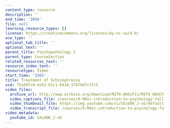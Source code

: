 ```yaml
---
content_type: resource
description: ''
end_time: '3058'
file: null
learning_resource_types: []
license: https://creativecommons.org/licenses/by-nc-sa/4.0/
ocw_type: ''
optional_tab_title: ''
optional_text: ''
parent_title: Psychopathology I
parent_type: CourseSection
related_resources_text: ''
resource_index_text: ''
resourcetype: Video
start_time: '2565'
title: Treatment of Schizophrenia
uid: 75a20fc8-ee52-b1c1-0418-1f474d7c1fc5
video_files:
  archive_url: http://www.archive.org/download/MIT9.00SCF11/MIT9_00SCF11_lec20_300k.mp4
  video_captions_file: /courses/9-00sc-introduction-to-psychology-fall-2011/44449cb190f65c4288686c02bbfbe1f1_SXzdOK_J-xE.vtt
  video_thumbnail_file: https://img.youtube.com/vi/SXzdOK_J-xE/default.jpg
  video_transcript_file: /courses/9-00sc-introduction-to-psychology-fall-2011/554018fd0c034e6b876fa7bc1b06bf9a_SXzdOK_J-xE.pdf
video_metadata:
  youtube_id: SXzdOK_J-xE
---
```

